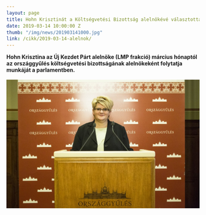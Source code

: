 ```yaml
---
layout: page
title: Hohn Krisztinát a Költségvetési Bizottság alelnökévé választották
date: 2019-03-14 10:00:00 Z
thumb: "/img/news/201903141000.jpg"
link: /cikk/2019-03-14-alelnok/
---
```

**Hohn Krisztina az Új Kezdet Párt alelnöke (LMP frakció) március hónaptól az országgyűlés költségvetési bizottságának alelnökeként folytatja munkáját a parlamentben.**
<br /><br />
<img src="/img/news/201903141000_temp.jpg" alt="Hohn Krisztina" style="max-width: 100%;">